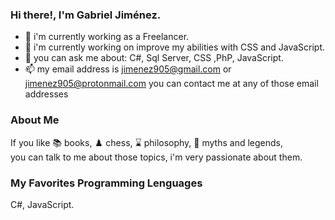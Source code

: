 ### Hi there!, I'm Gabriel Jiménez.

- 🔭 i'm currently working as a Freelancer.
- 🌱 i'm currently working on improve my abilities with CSS and JavaScript. 
- 💬 you can ask me about: C#, Sql Server, CSS ,PhP, JavaScript.
- 📫 my email address is jimenez905@gmail.com or jimenez905@protonmail.com you can contact me at any of those email addresses 



### About Me
If you like :books: books, :chess_pawn: chess, :hourglass: philosophy, 	:mage: myths and legends,  
you can talk to me about those topics, i'm very passionate about them.

### My Favorites Programming Lenguages
C#, JavaScript.

<div style={
    border-radius: 35px; width: 100%; 
    background-image:url("https://github.com/Eifhen/Eifhen/assets/49046521/379236e3-4de6-483b-963e-cb89c53cfd5f");
  }>
</div>

